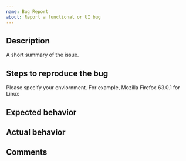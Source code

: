 ```yaml
---
name: Bug Report
about: Report a functional or UI bug
---
```


## Description

A short summary of the issue.

## Steps to reproduce the bug

Please specify your enviornment. For example, Mozilla Firefox 63.0.1 for Linux

## Expected behavior

## Actual behavior

## Comments